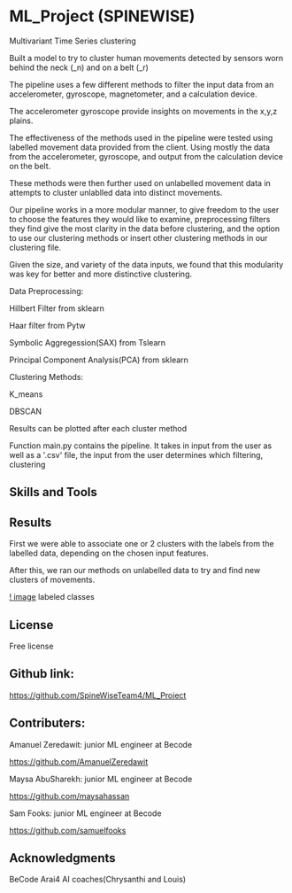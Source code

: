 # ML_Project (SPINEWISE)

Multivariant Time Series clustering

Built a model to try to cluster human movements detected by sensors worn behind the neck (_n) and on a belt (_r)

The pipeline uses a few different methods to filter the input data from an accelerometer, gyroscope, magnetometer, and a calculation device.  

The accelerometer gyroscope provide insights on movements in the x,y,z plains.

The effectiveness of the methods used in the pipeline were tested using labelled movement data provided from the client.
Using mostly the data from the accelerometer, gyroscope, and output from the calculation device on the belt.  

These methods were then further used on unlabelled movement data in attempts to cluster unlablled data into distinct movements.  

Our pipeline works in a more modular manner, to give freedom to the user to choose the features they would like to examine, preprocessing filters
they find give the most clarity in the data before clustering, and the option to use our clustering methods or insert other clustering methods in 
our clustering file. 

Given the size, and variety of the data inputs, we found that this modularity was key for better and more distinctive clustering.


Data Preprocessing:

Hillbert Filter from sklearn

Haar filter from Pytw

Symbolic Aggregession(SAX) from Tslearn

Principal Component Analysis(PCA) from sklearn

Clustering Methods:

K_means

DBSCAN

Results can be plotted after each cluster method

Function main.py contains the pipeline.  It takes in input from the user as well as a '.csv' file, the input from the user determines which filtering, clustering

## Skills and Tools

## Results

First we were able to associate one or 2 clusters with the labels from the labelled data, depending on the chosen input features.

After this, we ran our methods on unlabelled data to try and find new clusters of movements.  

[! image](link ) labeled classes

## License

Free license

## Github link:

https://github.com/SpineWiseTeam4/ML_Project


## Contributers:

Amanuel Zeredawit: junior ML engineer at Becode

https://github.com/AmanuelZeredawit

Maysa AbuSharekh: junior ML engineer at Becode

https://github.com/maysahassan

Sam Fooks: junior ML engineer at Becode

https://github.com/samuelfooks

## Acknowledgments

BeCode Arai4 AI coaches(Chrysanthi and Louis)









	

